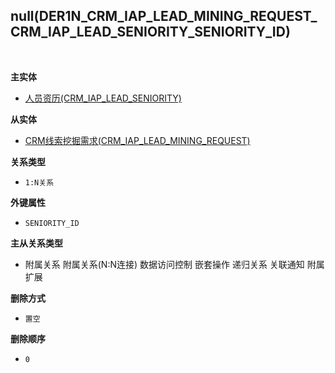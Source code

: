 ## null(DER1N_CRM_IAP_LEAD_MINING_REQUEST_CRM_IAP_LEAD_SENIORITY_SENIORITY_ID) <!-- {docsify-ignore-all} -->



<br>
<p class="panel-title"><b>主实体</b></p>

* [人员资历(CRM_IAP_LEAD_SENIORITY)](module/crm/crm_iap_lead_seniority)

<p class="panel-title"><b>从实体</b></p>

* [CRM线索挖掘需求(CRM_IAP_LEAD_MINING_REQUEST)](module/crm/crm_iap_lead_mining_request)

<p class="panel-title"><b>关系类型</b></p>

* `1:N关系`

<p class="panel-title"><b>外键属性</b></p>

* `SENIORITY_ID`

<p class="panel-title"><b>主从关系类型</b></p>

* <i class="fa fa-square"/></i> 附属关系 <i class="fa fa-square"/></i> 附属关系(N:N连接) <i class="fa fa-square"/></i> 数据访问控制 <i class="fa fa-square"/></i> 嵌套操作 <i class="fa fa-square"/></i> 递归关系 <i class="fa fa-square"/></i> 关联通知 <i class="fa fa-square"/></i> 附属扩展

<p class="panel-title"><b>删除方式</b></p>

* `置空`

<p class="panel-title"><b>删除顺序</b></p>

* `0`
